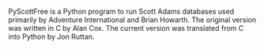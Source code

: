 PyScottFree is a Python program to run Scott Adams databases used primarily by Adventure International and Brian Howarth.
The original version was written in C by Alan Cox.  The current version was translated from C into Python by Jon Ruttan.